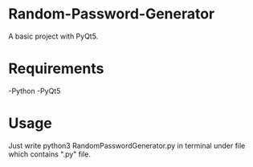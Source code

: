 # Random-Password-Generator
A basic project with PyQt5.

# Requirements
-Python
-PyQt5

# Usage
Just write python3 RandomPasswordGenerator.py in terminal under file which contains ".py" file.
